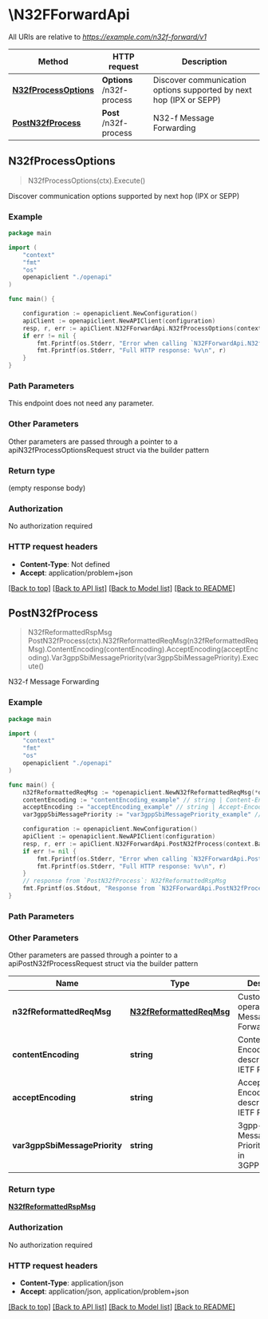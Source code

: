 # \N32FForwardApi

All URIs are relative to *https://example.com/n32f-forward/v1*

Method | HTTP request | Description
------------- | ------------- | -------------
[**N32fProcessOptions**](N32FForwardApi.md#N32fProcessOptions) | **Options** /n32f-process | Discover communication options supported by next hop (IPX or SEPP)
[**PostN32fProcess**](N32FForwardApi.md#PostN32fProcess) | **Post** /n32f-process | N32-f Message Forwarding



## N32fProcessOptions

> N32fProcessOptions(ctx).Execute()

Discover communication options supported by next hop (IPX or SEPP)

### Example

```go
package main

import (
    "context"
    "fmt"
    "os"
    openapiclient "./openapi"
)

func main() {

    configuration := openapiclient.NewConfiguration()
    apiClient := openapiclient.NewAPIClient(configuration)
    resp, r, err := apiClient.N32FForwardApi.N32fProcessOptions(context.Background()).Execute()
    if err != nil {
        fmt.Fprintf(os.Stderr, "Error when calling `N32FForwardApi.N32fProcessOptions``: %v\n", err)
        fmt.Fprintf(os.Stderr, "Full HTTP response: %v\n", r)
    }
}
```

### Path Parameters

This endpoint does not need any parameter.

### Other Parameters

Other parameters are passed through a pointer to a apiN32fProcessOptionsRequest struct via the builder pattern


### Return type

 (empty response body)

### Authorization

No authorization required

### HTTP request headers

- **Content-Type**: Not defined
- **Accept**: application/problem+json

[[Back to top]](#) [[Back to API list]](../README.md#documentation-for-api-endpoints)
[[Back to Model list]](../README.md#documentation-for-models)
[[Back to README]](../README.md)


## PostN32fProcess

> N32fReformattedRspMsg PostN32fProcess(ctx).N32fReformattedReqMsg(n32fReformattedReqMsg).ContentEncoding(contentEncoding).AcceptEncoding(acceptEncoding).Var3gppSbiMessagePriority(var3gppSbiMessagePriority).Execute()

N32-f Message Forwarding

### Example

```go
package main

import (
    "context"
    "fmt"
    "os"
    openapiclient "./openapi"
)

func main() {
    n32fReformattedReqMsg := *openapiclient.NewN32fReformattedReqMsg(*openapiclient.NewFlatJweJson("Ciphertext_example")) // N32fReformattedReqMsg | Custom operation N32-f Message Forwarding
    contentEncoding := "contentEncoding_example" // string | Content-Encoding, described in IETF RFC 7231 (optional)
    acceptEncoding := "acceptEncoding_example" // string | Accept-Encoding, described in IETF RFC 7231 (optional)
    var3gppSbiMessagePriority := "var3gppSbiMessagePriority_example" // string | 3gpp-Sbi-Message-Priority, defined in 3GPP TS 29.500 (optional)

    configuration := openapiclient.NewConfiguration()
    apiClient := openapiclient.NewAPIClient(configuration)
    resp, r, err := apiClient.N32FForwardApi.PostN32fProcess(context.Background()).N32fReformattedReqMsg(n32fReformattedReqMsg).ContentEncoding(contentEncoding).AcceptEncoding(acceptEncoding).Var3gppSbiMessagePriority(var3gppSbiMessagePriority).Execute()
    if err != nil {
        fmt.Fprintf(os.Stderr, "Error when calling `N32FForwardApi.PostN32fProcess``: %v\n", err)
        fmt.Fprintf(os.Stderr, "Full HTTP response: %v\n", r)
    }
    // response from `PostN32fProcess`: N32fReformattedRspMsg
    fmt.Fprintf(os.Stdout, "Response from `N32FForwardApi.PostN32fProcess`: %v\n", resp)
}
```

### Path Parameters



### Other Parameters

Other parameters are passed through a pointer to a apiPostN32fProcessRequest struct via the builder pattern


Name | Type | Description  | Notes
------------- | ------------- | ------------- | -------------
 **n32fReformattedReqMsg** | [**N32fReformattedReqMsg**](N32fReformattedReqMsg.md) | Custom operation N32-f Message Forwarding | 
 **contentEncoding** | **string** | Content-Encoding, described in IETF RFC 7231 | 
 **acceptEncoding** | **string** | Accept-Encoding, described in IETF RFC 7231 | 
 **var3gppSbiMessagePriority** | **string** | 3gpp-Sbi-Message-Priority, defined in 3GPP TS 29.500 | 

### Return type

[**N32fReformattedRspMsg**](N32fReformattedRspMsg.md)

### Authorization

No authorization required

### HTTP request headers

- **Content-Type**: application/json
- **Accept**: application/json, application/problem+json

[[Back to top]](#) [[Back to API list]](../README.md#documentation-for-api-endpoints)
[[Back to Model list]](../README.md#documentation-for-models)
[[Back to README]](../README.md)


